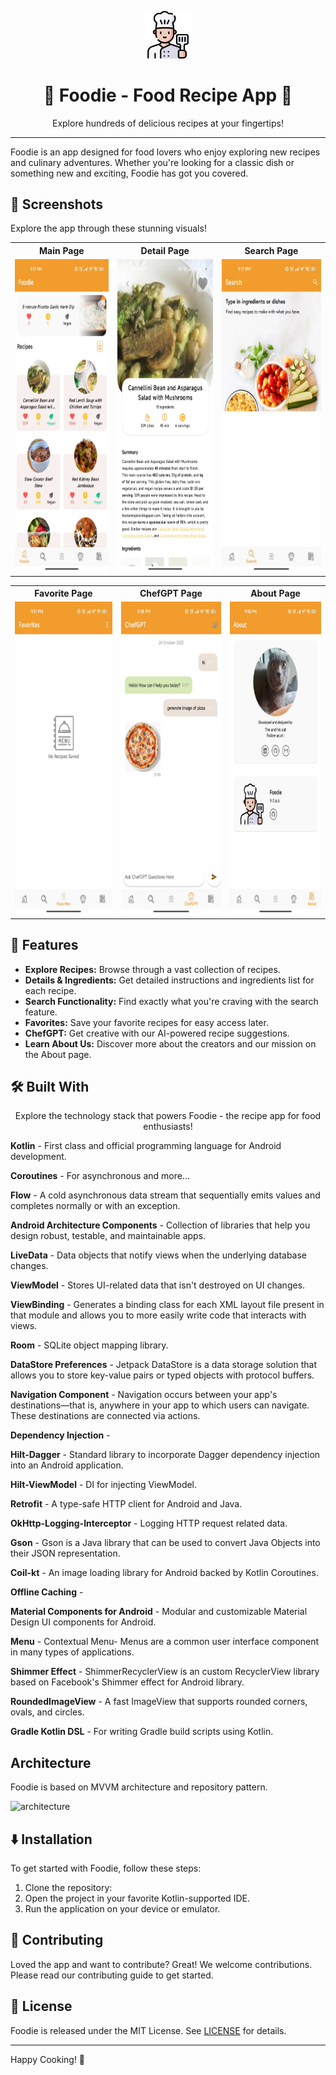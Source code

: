 <p align="center">
<img src="previews/chef.png" width="15%"/>
<h1 align="center">🍲 Foodie - Food Recipe App 🍲</h1>
<p align="center">
Explore hundreds of delicious recipes at your fingertips!
</p>
</p>

---

Foodie is an app designed for food lovers who enjoy exploring new recipes and culinary adventures. Whether you're looking for a classic dish or something new and exciting, Foodie has got you covered.

## 📸 Screenshots

Explore the app through these stunning visuals!

<table>
  <tr>
     <th>Main Page</th>
     <th>Detail Page</th>
     <th>Search Page</th>
  </tr>

  <tr>
    <td>
           <img src="previews/main.jpg" width="400" height="500" alt="Main Page">
   </td>
   <td>
           <img src="previews/details.jpg" width="400" height="500" alt="Detail Page">
   </td>
   <td>
           <img src="previews/search.jpg" width="400" height="500" alt="Search Page">
   </td>
  </tr>

 </table>

 <table>
  <tr>
    <th>Favorite Page</th>
    <th>ChefGPT Page</th>
    <th>About Page</th>
  </tr>

  <tr>
   <td>
           <img src="previews/favorites.jpg" width="400" height="500" alt="Favorite Page">
   </td>
   <td>
           <img src="previews/chefgpt.jpg" width="400" height="500" alt="ChefGPT Page">
   </td>
   <td>
           <img src="previews/about.jpg" width="400" height="500" alt="About Page">
   </td>
  </tr>

 </table>

## 🌟 Features

- **Explore Recipes:** Browse through a vast collection of recipes.
- **Details & Ingredients:** Get detailed instructions and ingredients list for each recipe.
- **Search Functionality:** Find exactly what you're craving with the search feature.
- **Favorites:** Save your favorite recipes for easy access later.
- **ChefGPT:** Get creative with our AI-powered recipe suggestions.
- **Learn About Us:** Discover more about the creators and our mission on the About page.

## 🛠 Built With

<p align="center">
Explore the technology stack that powers Foodie - the recipe app for food enthusiasts!
</p>


<p>
<strong>Kotlin</strong> - First class and official programming language for Android development.
</p>
<p>
<strong>Coroutines</strong> - For asynchronous and more...
</p>
<p>
<strong>Flow</strong> - A cold asynchronous data stream that sequentially emits values and completes normally or with an exception.
</p>
<p>
<strong>Android Architecture Components</strong> - Collection of libraries that help you design robust, testable, and maintainable apps.
</p>
<p>
<strong>LiveData</strong> - Data objects that notify views when the underlying database changes.
</p>
<p>
<strong>ViewModel</strong> - Stores UI-related data that isn't destroyed on UI changes.
</p>
<p>
<strong>ViewBinding</strong> - Generates a binding class for each XML layout file present in that module and allows you to more easily write code that interacts with views.
</p>
<p>
<strong>Room</strong> - SQLite object mapping library.
</p>
<p>
<strong>DataStore Preferences</strong> - Jetpack DataStore is a data storage solution that allows you to store key-value pairs or typed objects with protocol buffers.
</p>
<p>
<strong>Navigation Component</strong> - Navigation occurs between your app's destinations—that is, anywhere in your app to which users can navigate. These destinations are connected via actions.
</p>
<p>
<strong>Dependency Injection</strong> -
</p>
<p>
<strong>Hilt-Dagger</strong> - Standard library to incorporate Dagger dependency injection into an Android application.
</p>
<p>
<strong>Hilt-ViewModel</strong> - DI for injecting ViewModel.
</p>
<p>
<strong>Retrofit</strong> - A type-safe HTTP client for Android and Java.
</p>
<p>
<strong>OkHttp-Logging-Interceptor</strong> - Logging HTTP request related data.
</p>
<p>
<strong>Gson</strong> - Gson is a Java library that can be used to convert Java Objects into their JSON representation.
</p>
<p>
<strong>Coil-kt</strong> - An image loading library for Android backed by Kotlin Coroutines.
</p>
<p>
<strong>Offline Caching</strong> -
</p>
<p>
<strong>Material Components for Android</strong> - Modular and customizable Material Design UI components for Android.
</p>
<p>
<strong>Menu</strong> - Contextual Menu- Menus are a common user interface component in many types of applications.
</p>
<p>
<strong>Shimmer Effect</strong> - ShimmerRecyclerView is an custom RecyclerView library based on Facebook's Shimmer effect for Android library.
</p>
<p>
<strong>RoundedImageView</strong> - A fast ImageView that supports rounded corners, ovals, and circles.
</p>
<p>
<strong>Gradle Kotlin DSL</strong> - For writing Gradle build scripts using Kotlin.
</p>

## Architecture

Foodie is based on MVVM architecture and repository pattern.

![architecture](https://developer.android.com/topic/libraries/architecture/images/final-architecture.png)

## ⬇️ Installation

To get started with Foodie, follow these steps:

1. Clone the repository:
2. Open the project in your favorite Kotlin-supported IDE.
3. Run the application on your device or emulator.

## 🙋 Contributing

Loved the app and want to contribute? Great! We welcome contributions. Please read our contributing guide to get started.

## 📝 License

Foodie is released under the MIT License. See [LICENSE](LICENSE) for details.

---

Happy Cooking! 🎉
